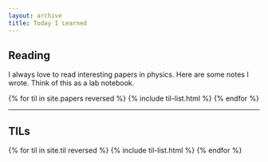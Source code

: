 ```yaml
---
layout: archive
title: Today I Learned
---
```



## Reading

I always love to read interesting papers in physics. Here are some notes I wrote. Think of this as a lab notebook.

<div class="tiles">
{% for til in site.papers reversed %}
	   {% include til-list.html %}
{% endfor %}
</div><!-- /.tiles -->




-----


## TILs

<div class="tiles">
{% for til in site.til reversed %}
	   {% include til-list.html %}
{% endfor %}
</div><!-- /.tiles -->
